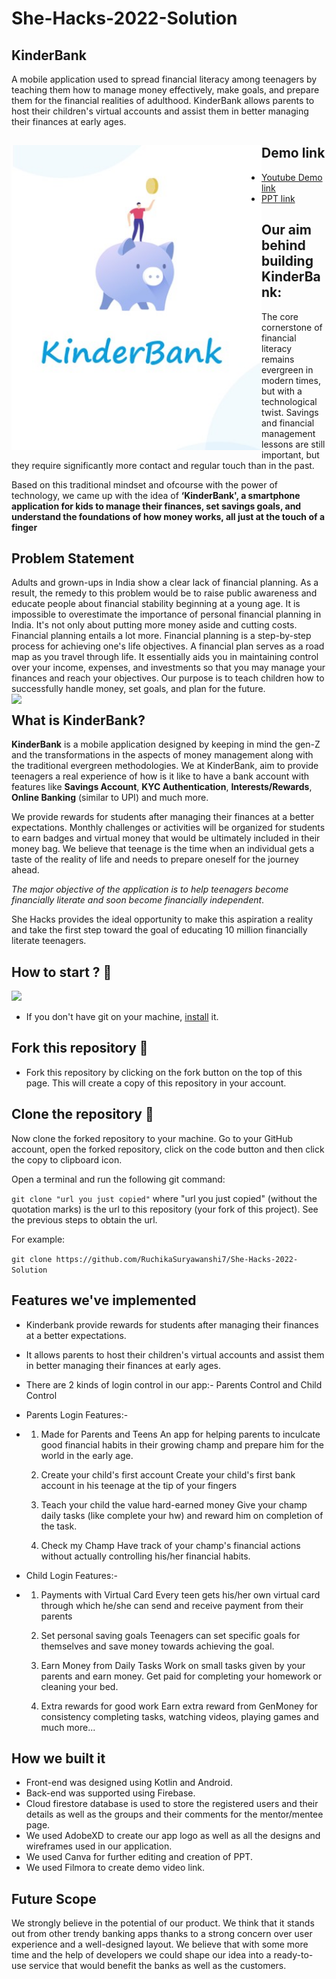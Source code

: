# She-Hacks-2022-Solution

## KinderBank

A mobile application used to spread financial literacy among teenagers by teaching them how to manage money effectively, make goals, and prepare them for the financial realities of adulthood. KinderBank allows parents to host their children's virtual accounts and assist them in better managing their finances at early ages. 

##
<img width="400"  align='left' src="https://github.com/nishtha-dev/SheHacks2022/blob/main/icon.jpg">

## Demo link

- [Youtube Demo link](https://www.youtube.com/watch?v=yEcjMYRuypU)
- [PPT link](https://github.com/RuchikaSuryawanshi7/She-Hacks-2022-Solution/blob/main/KInder%20Bank.pdf)

##

## Our aim behind building KinderBank:

The core cornerstone of financial literacy remains evergreen in modern times, but with a technological twist. Savings and financial management lessons are still important, but they require significantly more contact and regular touch than in the past.

Based on this traditional mindset and ofcourse with the power of technology, we came up with the idea of **‘KinderBank', a smartphone application for kids to manage their finances, set savings goals, and understand the foundations of how money works, all just at the touch of a finger**

## Problem Statement

Adults and grown-ups in India show a clear lack of financial planning. As a result, the remedy to this problem would be to raise public awareness and educate people about financial stability beginning at a young age. It is impossible to overestimate the importance of personal financial planning in India. It's not only about putting more money aside and cutting costs. Financial planning entails a lot more. Financial planning is a step-by-step process for achieving one's life objectives. A financial plan serves as a road map as you travel through life. It essentially aids you in maintaining control over your income, expenses, and investments so that you may manage your finances and reach your objectives. Our purpose is to teach children how to successfully handle money, set goals, and plan for the future.
<img width="400"  align='left' src="https://github.com/RuchikaSuryawanshi7/She-Hacks-2022-Solution/blob/main/Assets/2022-03-13%20(1).png">

## What is KinderBank?

**KinderBank** is a mobile application designed by keeping in mind the gen-Z and the transformations in the aspects of money management along with the traditional 
evergreen methodologies. We at KinderBank, aim to provide teenagers a real experience of how is it like to have a bank account with features like **Savings Account**, 
**KYC Authentication**, **Interests/Rewards**, **Online Banking** (similar to UPI) and much more. 

We provide rewards for students after managing their finances at a better expectations. Monthly challenges or activities will be organized for students to earn badges and virtual money that would be ultimately included in their money bag.
We believe that teenage is the time when an individual gets a taste of the reality of life and needs to prepare oneself for the journey ahead. 

*The major objective of the application is to help teenagers become financially literate and soon become financially independent*. 

She Hacks provides the ideal opportunity to make this aspiration a reality and take the first step toward the goal of educating 10 million financially literate teenagers.

## How to start ? 🎪
![](http://pa1.narvii.com/6468/75242fadf2cc1df5ca1f5f8a1906a6a9db572dca_00.gif)
- If you don't have git on your machine, [install](https://docs.github.com/en/github/getting-started-with-github/set-up-git) it.

## Fork this repository 🚀
- Fork this repository by clicking on the fork button on the top of this page. This will create a copy of this repository in your account.

## Clone the repository 🏁
Now clone the forked repository to your machine. Go to your GitHub account, open the forked repository, click on the code button and then click the copy to clipboard icon.

Open a terminal and run the following git command:

`git clone "url you just copied"`
where "url you just copied" (without the quotation marks) is the url to this repository (your fork of this project). See the previous steps to obtain the url.

For example:

`git clone https://github.com/RuchikaSuryawanshi7/She-Hacks-2022-Solution`

## Features we've implemented
- Kinderbank provide rewards for students after managing their finances at a better expectations.
- It allows parents to host their children's virtual accounts and assist them in better managing their finances at early ages. 
- There are 2 kinds of login control in our app:- Parents Control and Child Control
- Parents Login Features:-
- 1. Made for Parents and Teens
     An app for helping parents to inculcate good financial habits in their growing champ and prepare him for the world in the early age.

  2. Create your child's first account
     Create your child's first bank account in his teenage at the tip of your fingers

  3. Teach your child the value hard-earned money
     Give your champ daily tasks (like complete your hw) and reward him on completion of the task.

  4. Check my Champ
     Have track of your champ's financial actions without actually controlling his/her financial habits.
     
- Child Login Features:-
- 1. Payments with Virtual Card
     Every teen gets his/her own virtual card through which he/she can send and receive payment from their parents

  2. Set personal saving goals
     Teenagers can set specific goals for themselves and save money towards achieving the goal.

  3. Earn Money from Daily Tasks
     Work on small tasks given by your parents and earn money. Get paid for completing your homework or cleaning your bed.

  4. Extra rewards for good work
     Earn extra reward from GenMoney for consistency completing tasks, watching videos, playing games and much more...


## How we built it
- Front-end was designed using Kotlin and Android.
- Back-end was supported using Firebase.
- Cloud firestore database is used to store the registered users and their details as well as the groups and their comments for the mentor/mentee page.
- We used AdobeXD to create our app logo as well as all the designs and wireframes used in our application.
- We used Canva for further editing and creation of PPT.
- We used Filmora to create demo video link.

## Future Scope
We strongly believe in the potential of our product. We think that it stands out from other trendy banking apps thanks to a strong concern over user experience and a well-designed layout. We believe that with some more time and the help of developers we could shape our idea into a ready-to-use service that would benefit the banks as well as the customers.

